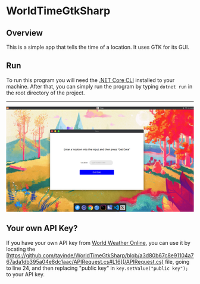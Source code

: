 # WorldTimeGtkSharp
## Overview
This is a simple app that tells the time of a location. It uses GTK for its GUI.
## Run
To run this program you will need the [.NET Core CLI](https://dotnet.microsoft.com/download) installed to your machine. After that, you can simply run the program by typing `dotnet run` in the root directory of the project.
***
![Example of the app](example.png)
## Your own API Key?
If you have your own API key from [World Weather Online](https://www.worldweatheronline.com/), you can use it by locating the [https://github.com/tayinde/WorldTimeGtkSharp/blob/a3d80b67c8e91104a767ada1db395a04e8dc1aac/APIRequest.cs#L16](/APIRequest.cs) file, going to line 24, and then replacing "public key" in `key.setValue("public key");` to your API key.
